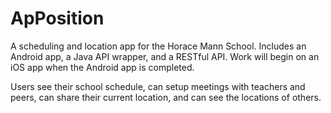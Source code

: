 # ApPosition

A scheduling and location app for the Horace Mann School. Includes an Android app, a Java API wrapper, and a RESTful API. Work will begin on an iOS app when the Android app is completed. 

Users see their school schedule, can setup meetings with teachers and peers, can share their current location, and can see the locations of others.